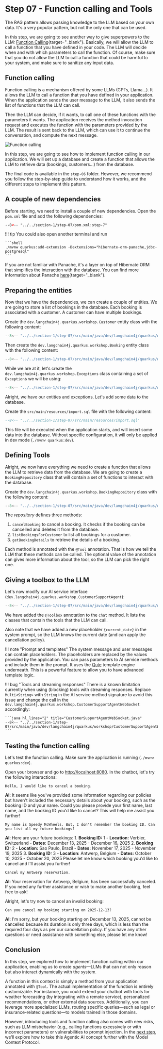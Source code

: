 # Step 07 - Function calling and Tools

The RAG pattern allows passing knowledge to the LLM based on your own data.
It's a very popular pattern, but not the only one that can be used.

In this step, we are going to see another way to give superpowers to the LLM: [Function Calling](https://docs.quarkiverse.io/quarkus-langchain4j/dev/function-calling.html){target="_blank"}.
Basically, we will allow the LLM to call a function that you have defined in your code.
The LLM will decide when and with which parameters to call the function.
Of course, make sure that you do not allow the LLM to call a function that could be harmful to your system, and make sure to sanitize any input data.

## Function calling

Function calling is a mechanism offered by some LLMs (GPTs, Llama...). It allows the LLM to call a function that you have defined in your application.
When the application sends the user message to the LLM, it also sends the list of functions that the LLM can call.

Then the LLM can decide, if it wants, to call one of these functions with the parameters it wants.
The application receives the method invocation request and executes the function with the parameters provided by the LLM.
The result is sent back to the LLM, which can use it to continue the conversation, and compute the next message.

![Function calling](../images/function-calling.png)

In this step, we are going to see how to implement function calling in our application.
We will set up a database and create a function that allows the LLM to retrieve data (bookings, customers...) from the database.

The final code is available in the `step-06` folder.
However, we recommend you follow the step-by-step guide to understand how it works, and the different steps to implement this pattern.

## A couple of new dependencies

Before starting, we need to install a couple of new dependencies.
Open the `pom.xml` file and add the following dependencies:

```xml title="pom.xml"
--8<-- "../../section-1/step-07/pom.xml:step-7"
```

!!! tip
    You could also open another terminal and run

    ```shell
    ./mvnw quarkus:add-extension -Dextensions="hibernate-orm-panache,jdbc-postgresql"
    ```

If you are not familiar with Panache, it's a layer on top of Hibernate ORM that simplifies the interaction with the database.
You can find more information about Panache [here](https://quarkus.io/guides/hibernate-orm-panache){target="_blank"}.

## Preparing the entities

Now that we have the dependencies, we can create a couple of entities.
We are going to store a list of bookings in the database.
Each booking is associated with a customer.
A customer can have multiple bookings.

Create the `dev.langchain4j.quarkus.workshop.Customer` entity class with the following content:

```java title="Customer.java"
--8<-- "../../section-1/step-07/src/main/java/dev/langchain4j/quarkus/workshop/Customer.java"
```

Then create the `dev.langchain4j.quarkus.workshop.Booking` entity class with the following content:

```java title="Booking.java"
--8<-- "../../section-1/step-07/src/main/java/dev/langchain4j/quarkus/workshop/Booking.java"
```

While we are at it, let's create the `dev.langchain4j.quarkus.workshop.Exceptions` class containing a set of `Exception`s we will be using:

```java title="Exceptions.java"
--8<-- "../../section-1/step-07/src/main/java/dev/langchain4j/quarkus/workshop/Exceptions.java"
```

Alright, we have our entities and exceptions.
Let's add some data to the database.

Create the `src/main/resources/import.sql` file with the following content:

```sql title="import.sql"
--8<-- "../../section-1/step-07/src/main/resources/import.sql"
```

This file will be executed when the application starts, and will insert some data into the database.
Without specific configuration, it will only be applied in dev mode (`./mvnw quarkus:dev`).

## Defining Tools

Alright, we now have everything we need to create a function that allows the LLM to retrieve data from the database.
We are going to create a `BookingRepository` class that will contain a set of functions to interact with the database.

Create the `dev.langchain4j.quarkus.workshop.BookingRepository` class with the following content:

```java title="BookingRepository.java"
--8<-- "../../section-1/step-07/src/main/java/dev/langchain4j/quarkus/workshop/BookingRepository.java"
```

The _repository_ defines three methods:

1. `cancelBooking` to cancel a booking. It checks if the booking can be cancelled and deletes it from the database.
2. `listBookingsForCustomer` to list all bookings for a customer.
3. `getBookingDetails` to retrieve the details of a booking.

Each method is annotated with the `@Tool` annotation.
That is how we tell the LLM that these methods can be called.
The optional value of the annotation can gives more information about the tool, so the LLM can pick the right one.

## Giving a toolbox to the LLM

Let's now modify our AI service interface (`dev.langchain4j.quarkus.workshop.CustomerSupportAgent`):

```java hl_lines="7 18 20-21" title="CustomerSupportAgent.java"
--8<-- "../../section-1/step-07/src/main/java/dev/langchain4j/quarkus/workshop/CustomerSupportAgent.java"
```

We have added the `@Toolbox` annotation to the `chat` method.
It lists the classes that contain the tools that the LLM can call.

Also note that we have added a new placeholder `{current_date}` in the system prompt, so the LLM knows the current date (and can apply the cancellation policy).

!!! note "Prompt and templates"
    The system message and user messages can contain placeholders.
    The placeholders are replaced by the values provided by the application.
    You can pass parameters to AI service methods and include them in the prompt.
    It uses the [Qute](https://quarkus.io/guides/qute) template engine underneath.
    This is a powerful feature to allow you to have advanced template logic.

!!! bug "Tools and streaming responses"
    There is a known limitation currently when using (blocking) tools with streaming responses.
    Replace `Multi<String>` with `String` in the AI service method signature to avoid this issue and change the call in the `dev.langchain4j.quarkus.workshop.CustomerSupportAgentWebSocket` accordingly:

    ```java hl_lines="2" title="CustomerSupportAgentWebSocket.java"
    --8<-- "../../section-1/step-07/src/main/java/dev/langchain4j/quarkus/workshop/CustomerSupportAgentWebSocket.java:tools"
    ```

## Testing the function calling

Let's test the function calling. Make sure the application is running (`./mvnw quarkus:dev`).

Open your browser and go to [http://localhost:8080](http://localhost:8080).
In the chatbot, let's try the following interactions:

```text title="You"
Hello, I would like to cancel a booking.
```

**AI**: It seems like you've provided some information regarding our policies but haven't included the necessary details about your booking, such as the booking ID and your name. Could you please provide your first name, last name, and the booking ID you'd like to cancel? This will help me assist you further!

```text title="You"
My name is Speedy McWheels. But, I don't remember the booking ID. Can you list all my future bookings?
```

**AI**: Here are your future bookings: 1. **Booking ID:** 1 - **Location:** Verbier, Switzerland - **Dates:** December 13, 2025 - December 16, 2025 2. **Booking ID:** 2 - **Location:** Sao Paulo, Brazil - **Dates:** November 17, 2025 - November 19, 2025 3. **Booking ID:** 3 - **Location:** Antwerp, Belgium - **Dates:** October 10, 2025 - October 20, 2025 Please let me know which booking you'd like to cancel and I'll assist you further!

```text title="You"
Cancel my Antwerp reservation.
```

**AI**: Your reservation for Antwerp, Belgium, has been successfully canceled. If you need any further assistance or wish to make another booking, feel free to ask!

Alright, let's try now to cancel an invalid booking:

```text title="You"
Can you cancel my booking starting on 2025-12-13?
```

**AI**: I'm sorry, but your booking starting on December 13, 2025, cannot be cancelled because its duration is only three days, which is less than the required four days as per our cancellation policy. If you have any other questions or need assistance with something else, please let me know!

<!-- ![type:video](../images/chat-booking.mp4){: style='width: 80%'} -->

## Conclusion

In this step, we explored how to implement function calling within our application, enabling us to create _agents_—LLMs that can not only reason but also interact dynamically with the system.

A function in this context is simply a method from your application annotated with `@Tool`. 
The actual implementation of the function is entirely customizable.
For instance, you could extend your chatbot with tools for weather forecasting (by integrating with a remote service), personalized recommendations, or other external data sources.
Additionally, you can leverage more specialized LLMs, routing specific queries—such as legal or insurance-related questions—to models trained in those domains.

However, introducing tools and function calling also comes with new risks, such as LLM misbehavior (e.g., calling functions excessively or with incorrect parameters) or vulnerabilities to prompt injection.
In the [next step](./step-08), we’ll explore how to take this Agentic AI concept further with the Model Context Protocol.
